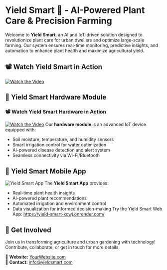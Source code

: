 # Yield Smart 🌱 - AI-Powered Plant Care & Precision Farming

Welcome to **Yield Smart**, an AI and IoT-driven solution designed to revolutionize plant care for urban dwellers and optimize large-scale farming. Our system ensures real-time monitoring, predictive insights, and automation to enhance plant health and maximize agricultural yield.

## 📽️ Watch Yield Smart in Action
[![Watch the Video](https://i.ibb.co/zhxGd2Rb/image.png)](https://www.youtube.com/watch?v=eD2FErGhSq8)

## 🌟 Yield Smart Hardware Module
### 📽️ Watch Yield Smart Hardware in Action
[![Watch the Video](https://i.ibb.co/mFXrcm96/yieldsmartmodule.jpg)](https://youtu.be/jP1KVcjyUNw)
Our **hardware module** is an advanced IoT device equipped with:
- Soil moisture, temperature, and humidity sensors
- Smart irrigation control for water optimization
- AI-powered disease detection and alert system
- Seamless connectivity via Wi-Fi/Bluetooth

## 📱 Yield Smart Mobile App
![Yield Smart App](path/to/app-image.jpg)
The **Yield Smart App** provides:
- Real-time plant health insights
- AI-powered plant recommendations
- Automated irrigation and environment control
- Data visualization for informed decision-making
Try the Yield Smart Web App: https://yield-smart-xcwj.onrender.com/

## 🚀 Get Involved
Join us in transforming agriculture and urban gardening with technology! Contribute, collaborate, or get in touch for more details.

🔗 **Website:** [YourWebsite.com](#)  
📧 **Contact:** info@yieldsmart.com

